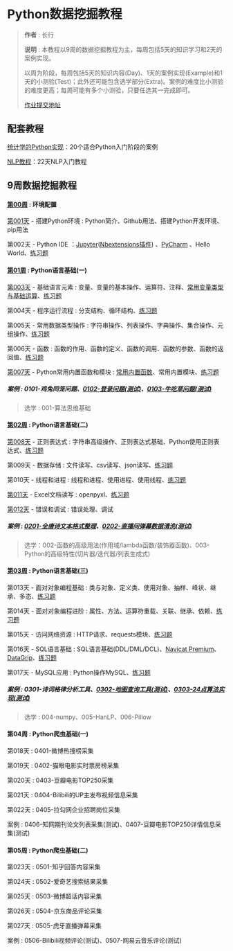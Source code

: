 # Python数据挖掘教程

> **作者** : 长行
>
> **说明** : 本教程以9周的数据挖掘教程为主，每周包括5天的知识学习和2天的案例实现。
>
> 以周为阶段，每周包括5天的知识内容(Day)、1天的案例实现(Example)和1天的小测验(Test)；此外还可能包含选学部分(Extra)。案例的难度比小测验的难度更高；每周可能有多个小测验，只要任选其一完成即可。
>
> [作业提交地址](https://github.com/Changxing97/Python-Data-mining-Homework)

## 配套教程

[统计学的Python实现](https://github.com/ChangxingJiang/Python-Data-mining-Tutorial/tree/master/%E9%85%8D%E5%A5%97%E6%95%99%E7%A8%8B/%E7%BB%9F%E8%AE%A1%E5%AD%A6%E7%9A%84Python%E5%AE%9E%E7%8E%B0)：20个适合Python入门阶段的案例

[NLP教程](https://github.com/ChangxingJiang/Python-Data-mining-Tutorial/tree/master/%E9%85%8D%E5%A5%97%E6%95%99%E7%A8%8B/%E7%BB%9F%E8%AE%A1%E5%AD%A6%E7%9A%84Python%E5%AE%9E%E7%8E%B0)：22天NLP入门教程

## 9周数据挖掘教程

#### [第00周](https://github.com/ChangxingJiang/Python-Data-mining-Tutorial/blob/master/Week-00/%E7%AC%AC00%E5%91%A8_%E7%8E%AF%E5%A2%83%E9%85%8D%E7%BD%AE.md) : 环境配置

[第001天](https://github.com/ChangxingJiang/Python-Data-mining-Tutorial/blob/master/Week-00/Day-001/%E7%AC%AC001%E5%A4%A9%E6%95%99%E7%A8%8B.md) - 搭建Python环境 : Python简介、Github用法、搭建Python开发环境、pip用法

第002天 - Python IDE ：[Jupyter](https://jupyter.org/install)([Nbextensions插件](https://github.com/ChangxingJiang/Python-Data-mining-Tutorial/blob/master/Week-00/Day-002/Jupyter%20Nbextensions%E6%8F%92%E4%BB%B6%E9%85%8D%E7%BD%AE%E6%96%B9%E6%B3%95.md)) 、[PyCharm](https://www.jetbrains.com/pycharm/download/#section=windows) 、Hello World、[练习题](https://github.com/ChangxingJiang/Python-Data-mining-Tutorial/blob/master/Week-00/Day-002/Exercise01-Hello%20World.md)

#### [第01周](https://github.com/ChangxingJiang/Python-Data-mining-Tutorial/blob/master/Week-01/%E7%AC%AC01%E5%91%A8_Python%E8%AF%AD%E8%A8%80%E5%9F%BA%E7%A1%80(%E4%B8%80).md) : Python语言基础(一)

[第003天](https://github.com/ChangxingJiang/Python-Data-mining-Tutorial/blob/master/Week-01/Day-003/%E7%AC%AC003%E5%A4%A9%E6%95%99%E7%A8%8B.md) - 基础语言元素 : 变量、变量的基本操作、运算符、注释、[常用变量类型与基础运算](https://github.com/ChangxingJiang/Python-Data-mining-Tutorial/blob/master/Week-01/Day-003/%E5%B8%B8%E7%94%A8%E5%8F%98%E9%87%8F%E7%B1%BB%E5%9E%8B%E4%B8%8E%E5%9F%BA%E7%A1%80%E8%BF%90%E7%AE%97.ipynb)、[练习题](https://github.com/ChangxingJiang/Python-Data-mining-Tutorial/blob/master/Week-01/Day-003/Exercise02-%E8%AF%AD%E8%A8%80%E5%85%83%E7%B4%A0.md)

第004天 - 程序运行流程 : 分支结构、循环结构、[练习题](https://github.com/ChangxingJiang/Python-Data-mining-Tutorial/blob/master/Week-01/Day-004/Exercise03-%E7%A8%8B%E5%BA%8F%E8%BF%90%E8%A1%8C%E6%B5%81%E7%A8%8B.md)

第005天 - 常用数据类型操作 : 字符串操作、列表操作、字典操作、集合操作、元组操作、[练习题](https://github.com/ChangxingJiang/Python-Data-mining-Tutorial/blob/master/Week-01/Day-005/Exercise04-%E5%B8%B8%E7%94%A8%E6%95%B0%E6%8D%AE%E7%B1%BB%E5%9E%8B%E6%93%8D%E4%BD%9C.md)

第006天 - 函数 : 函数的作用、函数的定义、函数的调用、函数的参数、函数的返回值、[练习题](https://github.com/ChangxingJiang/Python-Data-mining-Tutorial/blob/master/Week-01/Day-006/Exercise05-%E5%87%BD%E6%95%B0.md)

[第007天](https://github.com/ChangxingJiang/Python-Data-mining-Tutorial/blob/master/Week-01/Day-007/%E7%AC%AC007%E5%A4%A9%E6%95%99%E7%A8%8B.md) - Python常用内置函数和模块 : [常用内置函数](https://github.com/ChangxingJiang/Python-Data-mining-Tutorial/blob/master/Week-01/Day-007/Python%E5%86%85%E7%BD%AE%E5%87%BD%E6%95%B0%E8%AF%A6%E7%BB%86%E8%AF%B4%E6%98%8E.md)、常用内置模块、[练习题](https://github.com/ChangxingJiang/Python-Data-mining-Tutorial/blob/master/Week-01/Day-007/Exercise08-Python%E5%B8%B8%E7%94%A8%E5%86%85%E7%BD%AE%E5%87%BD%E6%95%B0%E5%92%8C%E6%A8%A1%E5%9D%97.md)

##### 案例 : 0101-鸡兔同笼问题、[0102-登录问题(测试)](https://github.com/ChangxingJiang/Python-Data-mining-Tutorial/blob/master/Week-01/Example-0102/%E6%A1%88%E4%BE%8B002%E8%AE%B2%E8%A7%A3_%E7%99%BB%E5%BD%95%E9%97%AE%E9%A2%98.md)、[0103-牛吃草问题(测试)](https://github.com/ChangxingJiang/Python-Data-mining-Tutorial/blob/master/Week-01/Example-0103/%E6%A1%88%E4%BE%8B003%E8%AE%B2%E8%A7%A3_%E7%89%9B%E5%90%83%E8%8D%89%E9%97%AE%E9%A2%98.md)

> 选学 : 001-算法思维基础

#### [第02周](https://github.com/ChangxingJiang/Python-Data-mining-Tutorial/blob/master/Week-02/%E7%AC%AC02%E5%91%A8_Python%E8%AF%AD%E8%A8%80%E5%9F%BA%E7%A1%80(%E4%BA%8C).md) : Python语言基础(二)

[第008天](https://github.com/ChangxingJiang/Python-Data-mining-Tutorial/blob/master/Week-02/Day-008/%E7%AC%AC008%E5%A4%A9%E6%95%99%E7%A8%8B.md) - 正则表达式 : 字符串高级操作、正则表达式基础、Python使用正则表达式、[练习题](https://github.com/Changxing97/Python-Data-mining-Tutorial/blob/master/Week-02/Exercise06-%E6%AD%A3%E5%88%99%E8%A1%A8%E8%BE%BE%E5%BC%8F.md)

第009天 - 数据存储 : 文件读写、csv读写、json读写、[练习题](https://github.com/ChangxingJiang/Python-Data-mining-Tutorial/blob/master/Week-02/Day-010/Exercise09-%E7%BA%BF%E7%A8%8B%E5%92%8C%E8%BF%9B%E7%A8%8B.md)

第010天 - 线程和进程 : 线程和进程、使用进程、使用线程、[练习题](https://github.com/ChangxingJiang/Python-Data-mining-Tutorial/blob/master/Week-02/Day-010/Exercise09-%E7%BA%BF%E7%A8%8B%E5%92%8C%E8%BF%9B%E7%A8%8B.md)

[第011天](https://github.com/ChangxingJiang/Python-Data-mining-Tutorial/blob/master/Week-02/Day-011/%E7%AC%AC011%E5%A4%A9%E6%95%99%E7%A8%8B.md) - Excel文档读写 : openpyxl、[练习题](https://github.com/ChangxingJiang/Python-Data-mining-Tutorial/blob/master/Week-02/Day-011/Exercise10-Excel%E6%96%87%E6%A1%A3%E8%AF%BB%E5%86%99.md)

[第012天](https://github.com/ChangxingJiang/Python-Data-mining-Tutorial/blob/master/Week-02/Day-012/%E7%AC%AC012%E5%A4%A9%E6%95%99%E7%A8%8B.md) - 错误和调试 : 错误处理、调试

##### 案例 : [0201-全唐诗文本格式整理](https://github.com/ChangxingJiang/Python-Data-mining-Tutorial/blob/master/Week-02/Example-0201/%E6%A1%88%E4%BE%8B004%E8%AE%B2%E8%A7%A3_%E5%85%A8%E5%94%90%E8%AF%97%E6%96%87%E6%9C%AC%E6%95%B4%E7%90%86.md)、[0202-直播间弹幕数据清洗(测试)](https://github.com/ChangxingJiang/Python-Data-mining-Tutorial/blob/master/Week-02/Example-0202/%E6%A1%88%E4%BE%8B005%E8%AE%B2%E8%A7%A3_%E7%9B%B4%E6%92%AD%E5%BC%B9%E5%B9%95%E6%95%B0%E6%8D%AE%E6%B8%85%E6%B4%97.md)

> 选学：002-函数的高级用法(作用域/lambda函数/装饰器函数)、003-Python的高级特性(切片器/迭代器/列表生成式)

#### [第03周](https://github.com/ChangxingJiang/Python-Data-mining-Tutorial/blob/master/Week-03/%E7%AC%AC03%E5%91%A8_Python%E8%AF%AD%E8%A8%80%E5%9F%BA%E7%A1%80(%E4%B8%89).md) : Python语言基础(三)

第013天 - 面对对象编程基础 : 类与对象、定义类、使用对象、抽样、峰状、继承、多态、[练习题](https://github.com/ChangxingJiang/Python-Data-mining-Tutorial/blob/master/Week-03/Day-013/Exercise11-%E9%9D%A2%E5%AF%B9%E5%AF%B9%E8%B1%A1%E7%BC%96%E7%A8%8B%E5%9F%BA%E7%A1%80.md)

第014天 - 面对对象编程进阶 : 属性、方法、运算符重载、关联、继承、依赖、[练习题](https://github.com/ChangxingJiang/Python-Data-mining-Tutorial/blob/master/Week-03/Day-014/Exercise12-%E9%9D%A2%E5%AF%B9%E5%AF%B9%E8%B1%A1%E7%BC%96%E7%A8%8B%E8%BF%9B%E9%98%B6.md)

第015天 - 访问网络资源 : HTTP请求、requests模块、[练习题](https://github.com/ChangxingJiang/Python-Data-mining-Tutorial/blob/master/Week-03/Day-015/Exercise13-%E8%AE%BF%E9%97%AE%E7%BD%91%E7%BB%9C%E8%B5%84%E6%BA%90.md)

第016天 - SQL语言基础 : SQL语言基础(DDL/DML/DCL)、[Navicat Premium](http://www.navicat.com.cn/)、[DataGrip](https://www.jetbrains.com/datagrip/)、[练习题](https://github.com/ChangxingJiang/Python-Data-mining-Tutorial/blob/master/Week-03/Day-016/Exercise14-SQL%E8%AF%AD%E8%A8%80%E5%9F%BA%E7%A1%80.md)

第017天 - MySQL应用 : Python操作MySQL、[练习题](https://github.com/ChangxingJiang/Python-Data-mining-Tutorial/blob/master/Week-03/Day-017/Exercise15-Mysql%E5%BA%94%E7%94%A8.md)

##### 案例 : 0301-诗词格律分析工具、[0302-地图查询工具(测试)](https://github.com/ChangxingJiang/Python-Data-mining-Tutorial/blob/master/Week-03/Example-0302/%E6%A1%88%E4%BE%8B007%E8%AE%B2%E8%A7%A3_%E5%9C%B0%E5%90%8D%E6%9F%A5%E8%AF%A2%E5%B7%A5%E5%85%B7.md)、[0303-24点算法实现(测试)](https://github.com/ChangxingJiang/Python-Data-mining-Tutorial/blob/master/Week-03/Example-0303/%E6%A1%88%E4%BE%8B008%E8%AE%B2%E8%A7%A3_24%E7%82%B9%E6%B8%B8%E6%88%8F%E7%AE%97%E6%B3%95.md)

> 选学 : 004-numpy、005-HanLP、006-Pillow

#### 第04周 : Python爬虫基础(一)

第018天 : 0401-微博热搜榜采集

第019天 : 0402-猫眼电影实时票房榜采集

第020天 : 0403-豆瓣电影TOP250采集

第021天 : 0404-Bilibili的UP主发布视频信息采集

第022天 : 0405-拉勾网企业招聘岗位采集

案例 : 0406-知网期刊论文列表采集(测试)、0407-豆瓣电影TOP250详情信息采集(测试)

#### 第05周 : Python爬虫基础(二)

第023天 : 0501-知乎回答内容采集

第024天 : 0502-爱奇艺搜索结果采集

第025天 : 0503-微博超话内容采集

第026天 : 0504-京东商品评论采集

第027天 : 0505-虎牙直播弹幕采集

案例 : 0506-Bilibili视频评论(测试)、0507-网易云音乐评论(测试)